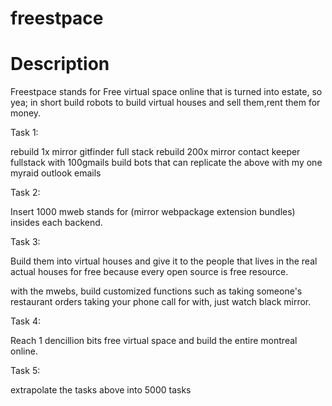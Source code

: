 # freestpace

# Description

Freestpace stands for Free virtual space online that is turned into estate, so yea; in short build robots to build virtual houses and sell them,rent them for money.

Task 1:

rebuild 1x mirror gitfinder full stack
rebuild 200x mirror contact keeper fullstack with 100gmails
build bots that can replicate the above with my one myraid outlook emails

Task 2:

Insert 1000 mweb stands for (mirror webpackage extension bundles) insides each backend.

Task 3:

Build them into virtual houses and give it to the people that lives in the real actual houses for free because every open source is free resource.

with the mwebs, build customized functions such as taking someone's restaurant orders taking your phone call for with, just watch black mirror.

Task 4:

Reach 1 dencillion bits free virtual space and build the entire montreal online.

Task 5:

extrapolate the tasks above into 5000 tasks
